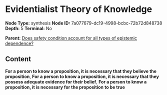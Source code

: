 # Evidentialist Theory of Knowledge

**Node Type:** synthesis
**Node ID:** 7a077679-dc19-4998-bcbc-72b72d848738
**Depth:** 5
**Terminal:** No

**Parent:** [Does safety condition account for all types of epistemic dependence?](does-safety-condition-account-for-all-types-of-epistemic-dependence-antithesis-4091094b-cefd-47e1-9b77-0c560b689ae2.md)

## Content

**For a person to know a proposition, it is necessary that they believe the proposition**, **For a person to know a proposition, it is necessary that they possess adequate evidence for their belief**, **For a person to know a proposition, it is necessary for the proposition to be true**
